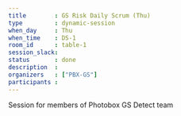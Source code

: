 ```yaml
---
title        : GS Risk Daily Scrum (Thu)
type         : dynamic-session
when_day     : Thu
when_time    : DS-1
room_id      : table-1
session_slack: 
status       : done
description  :
organizers   : ["PBX-GS"]
participants :
---
```



Session for members of Photobox GS Detect team
